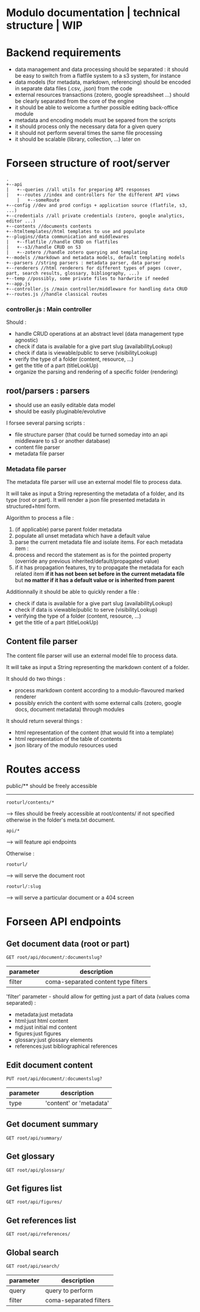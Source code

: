 Modulo documentation | technical structure | WIP
=================


# Backend requirements

* data management and data processing should be separated : it should be easy to switch from a flatfile system to a s3 system, for instance
* data models (for metadata, markdown, referencing) should be encoded in separate data files (.csv, .json) from the code
* external resources transactions (zotero, google spreadsheet ...) should be clearly separated from the core of the engine
* it should be able to welcome a further possible editing back-office module
* metadata and encoding models must be separed from the scripts
* it should process only the necessary data for a given query
* it should not perform several times the same file processing
* it should be scalable (library, collection, ...) later on

# Forseen structure of root/server

```
.
+--api
|   +--queries //all utils for preparing API responses
|   +--routes //index and controllers for the different API views
    |   +--someRoute
+--config //dev and prod configs + application source (flatfile, s3, ...)
+--credentials //all private credentials (zotero, google analytics, editor ...)
+--contents //documents contents
+--htmltemplates//html templates to use and populate
+--plugins//data communication and middlewares
|   +--flatfile //handle CRUD on flatfiles
|   +--s3//handle CRUD on S3
|   +--zotero //handle zotero querying and templating
+--models //markdown and metadata models, default templating models
+--parsers //string parsers : metadata parser, data parser
+--renderers //html renderers for different types of pages (cover, part, search results, glossary, bibliography, ...)
+--temp //possibly, some private files to hardwrite if needed
+--app.js
+--controller.js //main controller/middleware for handling data CRUD
+--routes.js //handle classical routes
```


### controller.js : Main controller

Should :

* handle CRUD operations at an abstract level (data management type agnostic)
* check if data is available for a give part slug (availabilityLookup)
* check if data is viewable/public to serve (visibilityLookup)
* verify the type of a folder (content, resource, ...)
* get the title of a part (titleLookUp)
* organize the parsing and rendering of a specific folder (rendering)

## root/parsers : parsers

* should use an easily editable data model
* should be easily pluginable/evolutive

I forsee several parsing scripts :

* file structure parser (that could be turned someday into an api middleware to s3 or another database)
* content file parser
* metadata file parser


### Metadata file parser

The metadata file parser will use an external model file to process data.

It will take as input a String representing the metadata of a folder, and its type (root or part). It will render a json file presented metadata in structured+html form.

Algorithm to process a file :

1. (if applicable) parse parent folder metadata
2. populate all unset metadata which have a default value
3. parse the current metadata file and isolate items. For each metadata item :
4. process and record the statement as is for the pointed property (override any previous inherited/default/propagated value)
5. if it has propagation features, try to propagate the metadata for each related item **if it has not been set before in the current metadata file** but **no matter if it has a default value or is inherited from parent**

Additionnally it should be able to quickly render a file :

* check if data is available for a give part slug (availabilityLookup)
* check if data is viewable/public to serve (visibilityLookup)
* verifying the type of a folder (content, resource, ...)
* get the title of a part (titleLookUp)

## Content file parser

The content file parser will use an external model file to process data.

It will take as input a String representing the markdown content of a folder.

It should do two things :

* process markdown content according to a modulo-flavoured marked renderer
* possibly enrich the content with some external calls (zotero, google docs, document metadata) through modules

It should return several things :
* html representation of the content (that would fit into a template)
* html representation of the table of contents
* json library of the modulo resources used

# Routes access

public/** should be freely accessible

---


```
rooturl/contents/*
```

--> files should be freely accessible at root/contents/ if not specified otherwise in the folder's meta.txt document.

```
api/* 
```

--> will feature api endpoints

Otherwise : 

```
rooturl/
```

--> will serve the document root

```
rooturl/:slug
```

--> will serve a particular document or a 404 screen


# Forseen API endpoints

## Get document data (root or part)

```
GET root/api/document/:documentslug?
```

| parameter | description |
| --------- | ----------- |
| filter | coma-separated content type filters |

'filter' parameter - should allow for getting just a part of data (values coma separated) :

* metadata:just metadata
* html:just html content
* md:just initial md content
* figures:just figures
* glossary:just glossary elements
* references:just bibliographical references


## Edit document content

```
PUT root/api/document/:documentslug?
```

| parameter | description |
| --------- | ----------- |
| type | 'content' or 'metadata' |

## Get document summary

```
GET root/api/summary/
```

## Get glossary

```
GET root/api/glossary/
```

## Get figures list

```
GET root/api/figures/
```

## Get references list

```
GET root/api/references/
```

## Global search

```
GET root/api/search/
```

| parameter | description |
| -------- | -------- |
| query | query to perform |
| filter | coma-separated filters |
